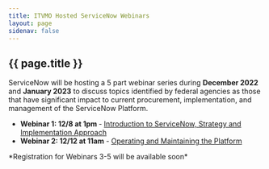 ```yaml
---
title: ITVMO Hosted ServiceNow Webinars
layout: page
sidenav: false
---
```


<section class="grid-container border-bottom border-gray-30 padding-left-0 padding-right-1">
<h1 class="margin-top-0">{{ page.title }}</h1>
<div class="margin-bottom-2">ServiceNow will be hosting a 5 part webinar series during <b>December 2022</b> and <b>January 2023</b> to discuss topics identified by federal agencies as those that have significant impact to current procurement, implementation, and management of the ServiceNow Platform.</div>

<div class="margin-bottom-2">
                    <ul>
                      <li><b>Webinar 1: 12/8 at 1pm </b> - <a href="https://gsa.zoomgov.com/meeting/register/vJIsfumsrj4sHCj8duFTDHUvh6wUuQ7BrcQ?utm_medium=email&utm_source=govDelivery">Introduction to ServiceNow, Strategy and Implementation Approach</a>
                      </li> 
                      <li><b>Webinar 2: 12/12 at 11am</b> - <a href="https://gsa.zoomgov.com/meeting/register/vJItfuCrrjwoEp-Mxz3QnfTRfY7gxeunrH8?utm_medium=email&utm_source=govDelivery">Operating and Maintaining the Platform</a> 
                      </li>
                    </ul>
                    <p>*Registration for Webinars 3-5 will be available soon*</p>
</div>

</section>

